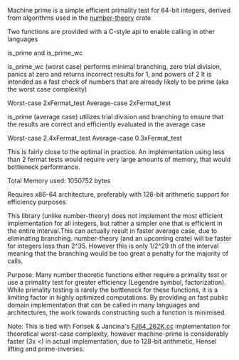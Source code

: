 Machine prime is a simple efficient primality test for 64-bit integers, 
derived from algorithms used in the [number-theory](https://crates.io/crates/number-theory) crate

Two functions are provided with a C-style api to enable calling in other languages

 is_prime and is_prime_wc

is_prime_wc (worst case) performs minimal branching, zero trial division, panics at zero and returns incorrect results for 
1, and powers of 2
It is intended as a fast check of numbers that are already likely to be prime (aka the worst case complexity)

Worst-case  2xFermat_test
Average-case 2xFermat_test

is_prime (average case) utilizes trial division and branching to ensure that the results are correct and efficiently evaluated in the average case

Worst-case 2.4xFermat_test
Average-case 0.3xFermat_test


This is fairly close to the optimal in practice. An implementation using less than 2 fermat tests 
would require very large amounts of memory, that would bottleneck performance. 

Total Memory used:  1050752 bytes

Requires 
 x86-64 architecture, preferably with 128-bit arithmetic support for efficiency purposes
 
This library (unlike number-theory) does not implement the most efficient implementation for all integers,
but rather a simpler one that is efficient in the entire interval.This can actually result in faster average
case, due to eliminating branching. number-theory (and an upcoming crate) will be faster for integers less than 2^35. 
However this is only 1/2^29 th of the interval meaning that the branching would be too great a penalty for the majority of calls.
 
Purpose: 
Many number theoretic functions either require a primality test or use a primality test for greater
efficiency (Legendre symbol, factorization).
While primality testing is rarely the bottleneck for these functions, it is a limiting factor in highly
optimized computations. By providing an fast public domain implementation that can be  called in many languages and architectures, 
the work towards constructing such a function is minimised.

Note: This is tied with Forisek & Jancina's [FJ64_262K.cc](https://people.ksp.sk/~misof/primes/FJ64_262K.cc) implementation for theoretical worst-case complexity, however machine-prime is considerably faster (3x <) in actual implementation, due to 128-bit arithmetic, Hensel lifting and prime-inverses. 

